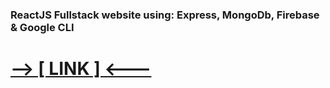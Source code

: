 ### ReactJS Fullstack website using: Express, MongoDb, Firebase & Google CLI

# [--> [ LINK ] <---](https://reactblog-34a5a.lm.r.appspot.com/articles/)
